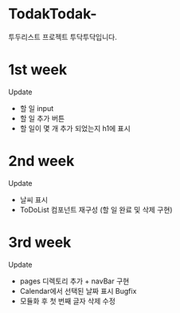 # TodakTodak-

투두리스트 프로젝트 투닥투닥입니다.

# 1st week

Update

- 할 일 input
- 할 일 추가 버튼
- 할 일이 몇 개 추가 되었는지 h1에 표시

# 2nd week

Update

- 날씨 표시
- ToDoList 컴포넌트 재구성 (할 일 완료 및 삭제 구현)

# 3rd week

Update

- pages 디렉토리 추가 + navBar 구현
- Calendar에서 선택된 날짜 표시
  Bugfix
- 모듈화 후 첫 번째 글자 삭제 수정
